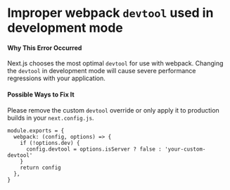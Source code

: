 # Improper webpack `devtool` used in development mode

#### Why This Error Occurred

Next.js chooses the most optimal `devtool` for use with webpack. Changing the `devtool` in development mode will cause severe performance regressions with your application.

#### Possible Ways to Fix It

Please remove the custom `devtool` override or only apply it to production builds in your `next.config.js`.

    module.exports = {
      webpack: (config, options) => {
        if (!options.dev) {
          config.devtool = options.isServer ? false : 'your-custom-devtool'
        }
        return config
      },
    }
